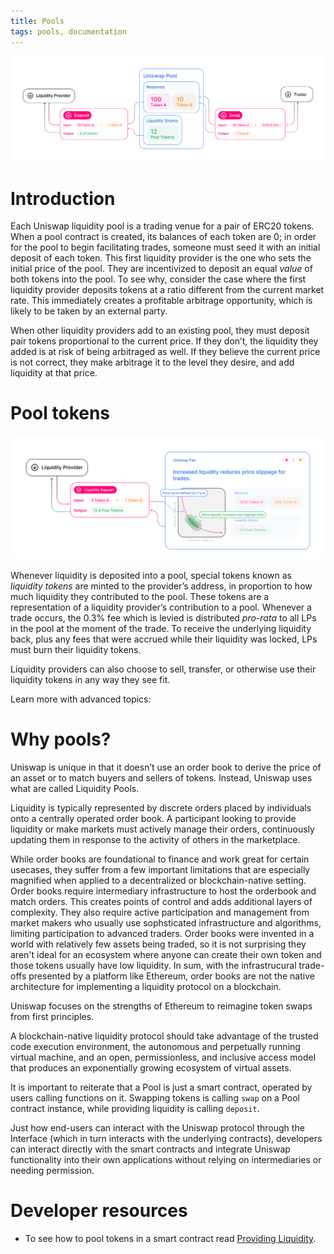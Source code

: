 ```yaml
---
title: Pools
tags: pools, documentation
---
```


![](images/anatomy.jpg)

# Introduction

Each Uniswap liquidity pool is a trading venue for a pair of ERC20 tokens. When a pool contract is created, its balances of each token are 0; in order for the pool to begin facilitating trades, someone must seed it with an initial deposit of each token. This first liquidity provider is the one who sets the initial price of the pool. They are incentivized to deposit an equal _value_ of both tokens into the pool. To see why, consider the case where the first liquidity provider deposits tokens at a ratio different from the current market rate. This immediately creates a profitable arbitrage opportunity, which is likely to be taken by an external party.

When other liquidity providers add to an existing pool, they must deposit pair tokens proportional to the current price. If they don’t, the liquidity they added is at risk of being arbitraged as well. If they believe the current price is not correct, they make arbitrage it to the level they desire, and add liquidity at that price.

# Pool tokens

![](images/lp.jpg)

Whenever liquidity is deposited into a pool, special tokens known as _liquidity tokens_ are minted to the provider’s address, in proportion to how much liquidity they contributed to the pool. These tokens are a representation of a liquidity provider’s contribution to a pool. Whenever a trade occurs, the 0.3% fee which is levied is distributed _pro-rata_ to all LPs in the pool at the moment of the trade. To receive the underlying liquidity back, plus any fees that were accrued while their liquidity was locked, LPs must burn their liquidity tokens.

Liquidity providers can also choose to sell, transfer, or otherwise use their liquidity tokens in any way they see fit.

Learn more with advanced topics:

<InlineBoxLink title="Understanding Returns" to="docs/v2/advanced-topics/returns" />
<InlineBoxLink title="Fees" to="docs/v2/advanced-topics/fees" />

# Why pools?

Uniswap is unique in that it doesn’t use an order book to derive the price of an asset or to match buyers and sellers of tokens. Instead, Uniswap uses what are called Liquidity Pools.

Liquidity is typically represented by discrete orders placed by individuals onto a centrally operated order book. A participant looking to provide liquidity or make markets must actively manage their orders, continuously updating them in response to the activity of others in the marketplace.

While order books are foundational to finance and work great for certain usecases, they suffer from a few important limitations that are especially magnified when applied to a decentralized or blockchain-native setting. Order books require intermediary infrastructure to host the orderbook and match orders. This creates points of control and adds additional layers of complexity. They also require active participation and management from market makers who usually use sophsticated infrastructure and algorithms, limiting participation to advanced traders. Order books were invented in a world with relatively few assets being traded, so it is not surprising they aren't ideal for an ecosystem where anyone can create their own token and those tokens usually have low liquidity. In sum, with the infrastrucural trade-offs presented by a platform like Ethereum, order books are not the native architecture for implementing a liquidity protocol on a blockchain.

Uniswap focuses on the strengths of Ethereum to reimagine token swaps from first principles.

A blockchain-native liquidity protocol should take advantage of the trusted code execution environment, the autonomous and perpetually running virtual machine, and an open, permissionless, and inclusive access model that produces an exponentially growing ecosystem of virtual assets.

<!-- Enter Uniswap and its underlying core mechanism of Liquidity Pools.

The goal of a liquidity provider is to earn fees from making markets (enabling the trading) for some asset. Instead of requiring liquidity providers to place discrete orders onto an order book, Uniswap combines (or pools) all available liquidity between two tokens in an Ethereum smart contract called a Liquidity Pool.

A liquidity pool is an autonomous program (smart contract) that holds a supply of two different tokens and enforces a novel set of rules about how those tokens can be added or removed.

These rules enable functionality one might expect from a token liquidity protocol.

Users can swap one token for another by depositing a token into one side of the pool and withdrawing tokens from the other side. The price is determined automatically by the pool based on a predetermined formula.

Liquidity providers can earn fees by supplying an equal proportion of tokens to the pool. -->

It is important to reiterate that a Pool is just a smart contract, operated by users calling functions on it. Swapping tokens is calling `swap` on a Pool contract instance, while providing liquidity is calling `deposit`.

Just how end-users can interact with the Uniswap protocol through the Interface (which in turn interacts with the underlying contracts), developers can interact directly with the smart contracts and integrate Uniswap functionality into their own applications without relying on intermediaries or needing permission.

# Developer resources

- To see how to pool tokens in a smart contract read [Providing Liquidity](/docs/v2/smart-contract-integration/providing-liquidity/).
